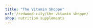 ```yaml
---
title: "The Vitamin Shoppe"
url: /redwood-city/the-vitamin-shoppe/
shop: nutrition supplements
---
```

